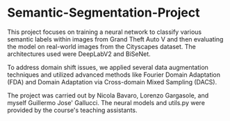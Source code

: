 # Semantic-Segmentation-Project
This project focuses on training a neural network to classify various semantic labels within images from Grand Theft Auto V and then evaluating the model on real-world images from the Cityscapes dataset. The architectures used were DeepLabV2 and BiSeNet.

To address domain shift issues, we applied several data augmentation techniques and utilized advanced methods like Fourier Domain Adaptation (FDA) and Domain Adaptation via Cross-domain Mixed Sampling (DACS).

The project was carried out by Nicola Bavaro, Lorenzo Gargasole, and myself Guillermo Jose' Gallucci. The neural models and utils.py were provided by the course's teaching assistants.

